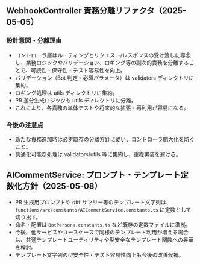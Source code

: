 ## WebhookController 責務分離リファクタ（2025-05-05）

### 設計意図・分離理由

- コントローラ層はルーティングとリクエスト/レスポンスの受け渡しに専念し、業務ロジックやバリデーション、ロギング等の副次的責務を分離することで、可読性・保守性・テスト容易性を向上。
- バリデーション（Bot 判定・必須パラメータ）は validators ディレクトリに集約。
- ロギング処理は utils ディレクトリに集約。
- PR 差分生成ロジックも utils ディレクトリに分離。
- これにより、各責務の単体テストや将来的な拡張・再利用が容易になる。

### 今後の注意点

- 新たな責務追加時は必ず既存の分離方針に従い、コントローラ肥大化を防ぐこと。
- 共通化可能な処理は validators/utils 等に集約し、重複実装を避ける。

## AICommentService: プロンプト・テンプレート定数化方針（2025-05-08）

- PR 生成用プロンプトや diff サマリー等のテンプレート文字列は、`functions/src/constants/AICommentService.constants.ts` に定数として切り出す。
- 命名・配置は `BotPersona.constants.ts` など既存の定数ファイルに準拠。
- 今後、他サービスやユースケースで同様のテンプレート利用が増える場合は、共通テンプレートユーティリティや型安全なテンプレート関数への昇華を検討。
- テンプレート文字列の型安全性・テスト容易性向上も今後の改善候補。
